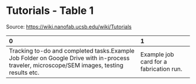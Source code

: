 # Tutorials - Table 1

Source: https://wiki.nanofab.ucsb.edu/wiki/Tutorials

| 0                                                                                                                                           | 1                                       |
|:--------------------------------------------------------------------------------------------------------------------------------------------|:----------------------------------------|
| Tracking to-do and completed tasks.Example Job Folder on Google Drive with in-process traveler, microscope/SEM images, testing results etc. | Example job card for a fabrication run. |